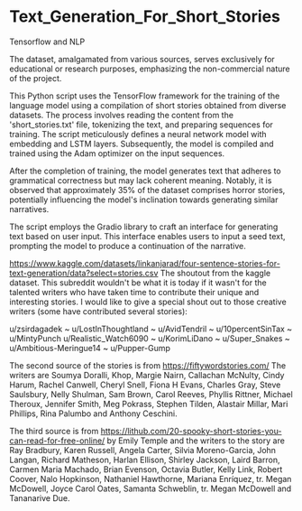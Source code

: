 # Text_Generation_For_Short_Stories
 Tensorflow and NLP

The dataset, amalgamated from various sources, serves exclusively for educational or research purposes, emphasizing the non-commercial nature of the project.

This Python script uses the TensorFlow framework for the training of the language model using a compilation of short stories obtained from diverse datasets. The process involves reading the content from the 'short_stories.txt' file, tokenizing the text, and preparing sequences for training. The script meticulously defines a neural network model with embedding and LSTM layers. Subsequently, the model is compiled and trained using the Adam optimizer on the input sequences.

After the completion of training, the model generates text that adheres to grammatical correctness but may lack coherent meaning. Notably, it is observed that approximately 35% of the dataset comprises horror stories, potentially influencing the model's inclination towards generating similar narratives.

The script employs the Gradio library to craft an interface for generating text based on user input. This interface enables users to input a seed text, prompting the model to produce a continuation of the narrative.



https://www.kaggle.com/datasets/linkanjarad/four-sentence-stories-for-text-generation/data?select=stories.csv 
The shoutout from the kaggle dataset.
This subreddit wouldn't be what it is today if it wasn't for the talented writers who have taken time to contribute their unique and interesting stories. I would like to give a special shout out to those creative writers (some have contributed several stories):

u/zsirdagadek  \~  u/LostInThoughtland  \~  u/AvidTendril  \~  u/10percentSinTax  \~  u/MintyPunch u/Realistic_Watch6090  \~   u/KorimLiDano  \~  u/Super_Snakes  \~  u/Ambitious-Meringue14  \~ u/Pupper-Gump


The second source of the stories is from https://fiftywordstories.com/
The writers are Soumya Doralli, Khop, Margie Nairn, Callachan McNulty, Cindy Harum, Rachel Canwell, Cheryl Snell, Fiona H Evans, Charles Gray, Steve Saulsbury, Nelly Shulman, Sam Brown, Carol Reeves, Phyllis Rittner, Michael Theroux, Jennifer Smith, Meg Pokrass, Stephen Tilden, Alastair Millar, Mari Phillips, Rina Palumbo and Anthony Ceschini.

The third source is from https://lithub.com/20-spooky-short-stories-you-can-read-for-free-online/ by Emily Temple and the writers to the story are Ray Bradbury, Karen Russell, Angela Carter, Silvia Moreno-Garcia, John Langan, Richard Matheson, Harlan Ellison, Shirley Jackson, Laird Barron, Carmen Maria Machado, Brian Evenson, Octavia Butler, Kelly Link, Robert Coover, Nalo Hopkinson, Nathaniel Hawthorne, Mariana Enríquez, tr. Megan McDowell, Joyce Carol Oates, Samanta Schweblin, tr. Megan McDowell and Tananarive Due.







